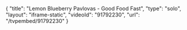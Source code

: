 {
    "title": "Lemon Blueberry Pavlovas - Good Food Fast",
    "type": "solo",
    "layout": "iframe-static",
    "videoId": "91792230",
    "url": "\/tvpembed\/91792230"
}